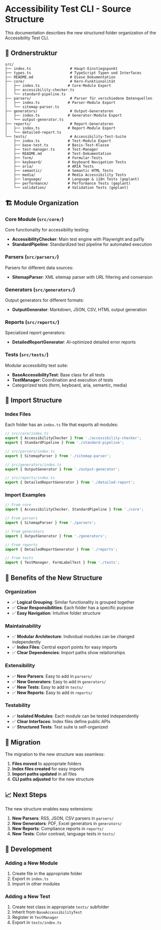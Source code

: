 # Accessibility Test CLI - Source Structure

This documentation describes the new structured folder organization of the Accessibility Test CLI.

## 📁 Ordnerstruktur

```
src/
├── index.ts                  # Haupt-Einstiegspunkt
├── types.ts                  # TypeScript Typen und Interfaces
├── README.md                 # Diese Dokumentation
├── core/                     # Kern-Funktionalität
│   ├── index.ts             # Core-Module Export
│   ├── accessibility-checker.ts
│   └── standard-pipeline.ts
├── parsers/                  # Parser für verschiedene Datenquellen
│   ├── index.ts             # Parser-Module Export
│   └── sitemap-parser.ts
├── generators/               # Output-Generatoren
│   ├── index.ts             # Generator-Module Export
│   └── output-generator.ts
├── reports/                  # Report-Generatoren
│   ├── index.ts             # Report-Module Export
│   └── detailed-report.ts
└── tests/                    # Accessibility-Test-Suite
    ├── index.ts             # Test-Module Export
    ├── base-test.ts         # Basis-Test-Klasse
    ├── test-manager.ts      # Test-Manager
    ├── README.md            # Test-Dokumentation
    ├── form/                # Formular-Tests
    ├── keyboard/            # Keyboard Navigation Tests
    ├── aria/                # ARIA Tests
    ├── semantic/            # Semantic HTML Tests
    ├── media/               # Media Accessibility Tests
    ├── language/            # Language & i18n Tests (geplant)
    ├── performance/         # Performance Tests (geplant)
    └── validation/          # Validation Tests (geplant)
```

## 🏗️ Module Organization

### **Core Module** (`src/core/`)
Core functionality for accessibility testing:
- **AccessibilityChecker**: Main test engine with Playwright and pa11y
- **StandardPipeline**: Standardized test pipeline for automated execution

### **Parsers** (`src/parsers/`)
Parsers for different data sources:
- **SitemapParser**: XML sitemap parser with URL filtering and conversion

### **Generators** (`src/generators/`)
Output generators for different formats:
- **OutputGenerator**: Markdown, JSON, CSV, HTML output generation

### **Reports** (`src/reports/`)
Specialized report generators:
- **DetailedReportGenerator**: AI-optimized detailed error reports

### **Tests** (`src/tests/`)
Modular accessibility test suite:
- **BaseAccessibilityTest**: Base class for all tests
- **TestManager**: Coordination and execution of tests
- Categorized tests (form, keyboard, aria, semantic, media)

## 🔄 Import Structure

### **Index Files**
Each folder has an `index.ts` file that exports all modules:

```typescript
// src/core/index.ts
export { AccessibilityChecker } from './accessibility-checker';
export { StandardPipeline } from './standard-pipeline';

// src/parsers/index.ts
export { SitemapParser } from './sitemap-parser';

// src/generators/index.ts
export { OutputGenerator } from './output-generator';

// src/reports/index.ts
export { DetailedReportGenerator } from './detailed-report';
```

### **Import Examples**
```typescript
// From core
import { AccessibilityChecker, StandardPipeline } from './core';

// From parsers
import { SitemapParser } from './parsers';

// From generators
import { OutputGenerator } from './generators';

// From reports
import { DetailedReportGenerator } from './reports';

// From tests
import { TestManager, FormLabelTest } from './tests';
```

## 🎯 Benefits of the New Structure

### **Organization**
- ✅ **Logical Grouping**: Similar functionality is grouped together
- ✅ **Clear Responsibilities**: Each folder has a specific purpose
- ✅ **Easy Navigation**: Intuitive folder structure

### **Maintainability**
- ✅ **Modular Architecture**: Individual modules can be changed independently
- ✅ **Index Files**: Central export points for easy imports
- ✅ **Clear Dependencies**: Import paths show relationships

### **Extensibility**
- ✅ **New Parsers**: Easy to add in `parsers/`
- ✅ **New Generators**: Easy to add in `generators/`
- ✅ **New Tests**: Easy to add in `tests/`
- ✅ **New Reports**: Easy to add in `reports/`

### **Testability**
- ✅ **Isolated Modules**: Each module can be tested independently
- ✅ **Clear Interfaces**: Index files define public APIs
- ✅ **Structured Tests**: Test suite is self-organized

## 🚀 Migration

The migration to the new structure was seamless:
1. **Files moved** to appropriate folders
2. **Index files created** for easy imports
3. **Import paths updated** in all files
4. **CLI paths adjusted** for the new structure

## 📈 Next Steps

The new structure enables easy extensions:

1. **New Parsers**: RSS, JSON, CSV parsers in `parsers/`
2. **New Generators**: PDF, Excel generators in `generators/`
3. **New Reports**: Compliance reports in `reports/`
4. **New Tests**: Color contrast, language tests in `tests/`

## 🔧 Development

### **Adding a New Module**
1. Create file in the appropriate folder
2. Export in `index.ts`
3. Import in other modules

### **Adding a New Test**
1. Create test class in appropriate `tests/` subfolder
2. Inherit from `BaseAccessibilityTest`
3. Register in `TestManager`
4. Export in `tests/index.ts` 
